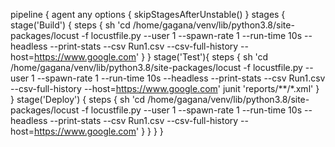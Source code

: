 pipeline { 
    agent any 
    options {
        skipStagesAfterUnstable()
    }
    stages {
        stage('Build') { 
            steps { 
                sh 'cd /home/gagana/venv/lib/python3.8/site-packages/locust -f locustfile.py --user 1 --spawn-rate 1 --run-time 10s --headless --print-stats --csv Run1.csv --csv-full-history --host=https://www.google.com'
            }
        }
        stage('Test'){
            steps {
                sh 'cd /home/gagana/venv/lib/python3.8/site-packages/locust -f locustfile.py --user 1 --spawn-rate 1 --run-time 10s --headless --print-stats --csv Run1.csv --csv-full-history --host=https://www.google.com'
                junit 'reports/**/*.xml' 
            }
        }
        stage('Deploy') {
            steps {
                sh 'cd /home/gagana/venv/lib/python3.8/site-packages/locust -f locustfile.py --user 1 --spawn-rate 1 --run-time 10s --headless --print-stats --csv Run1.csv --csv-full-history --host=https://www.google.com'
            }
        }
    }
}

